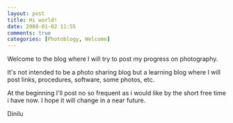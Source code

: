 ```yaml
---
layout: post
title: Hi world!
date: 2008-01-02 11:55
comments: true
categories: [Photoblogy, Welcome]
---
```

Welcome to the blog where I will try to post my progress on photography.

It's not intended to be a photo sharing blog but a learning blog where I will post links, procedures, software, some photos, etc.

At the beginning I'll post no so frequent as i would like by the short free time i have now. I hope it will change in a near future.

Dinilu
